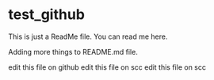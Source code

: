 # test_github

This is just a ReadMe file.
You can read me here.

Adding more things to README.md file.

edit this file on github
edit this file on scc
edit this file on scc
